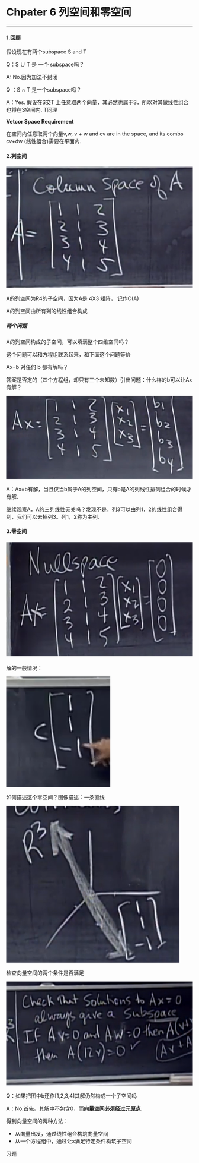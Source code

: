 # Chpater 6 列空间和零空间

---

#### 1.回顾

假设现在有两个subspace S and T

Q：S ∪ T 是 一个 subspace吗？

A:  No.因为加法不封闭

Q ：S ∩ T 是一个subspace吗？

A：Yes. 假设在S交T 上任意取两个向量，其必然也属于S，所以对其做线性组合也将在S空间内. T同理

**Vetcor Space Requirement**

在空间内任意取两个向量v,w, v + w  and cv are in the space, and its combs cv+dw \(线性组合\)需要在平面内.

#### 2.列空间

![](/assets/微信图片_20180111111826.png)

A的列空间为R4的子空间，因为A是 4X3 矩阵， 记作C\(A\)

A的列空间由所有列的线性组合构成

##### 两个问题

A的列空间构成的子空间，可以填满整个四维空间吗？

这个问题可以和方程组联系起来，和下面这个问题等价

Ax=b 对任何 b 都有解吗？

答案是否定的（四个方程组，却只有三个未知数）引出问题：什么样的b可以让Ax有解？

![](/assets/微信图片_20180111111843.png)

A：Ax=b有解，当且仅当b属于A的列空间，只有b是A的列线性排列组合的时候才有解.

继续观察A，A的三列线性无关吗？发现不是，列3可以由列1，2的线性组合得到，我们可以去掉列3。列1，2称为主列.

#### 3.零空间

#### ![](/assets/微信图片_20180111111846.png)

解的一般情况：

![](/assets/微信图片_20180111111849.png)

如何描述这个零空间？图像描述：一条直线

![](/assets/微信图片_20180111111851.png)

检查向量空间的两个条件是否满足

![](/assets/微信图片_20180111111853.png)

Q：如果把图中b还作\[1,2,3,4\]其解仍然构成一个子空间吗

A：No.首先。其解中不包含0，而**向量空间必须经过元原点.**

得到向量空间的两种方法：

* 从向量出发，通过线性组合构筑向量空间
* 从一个方程组中，通过让x满足特定条件构筑子空间

习题

